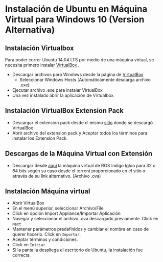 # Instalación de Ubuntu en Máquina Virtual para Windows 10 (Version Alternativa)

## Instalación Virtualbox

Para poder correr Ubuntu 14.04 LTS por medio de una máquina virtual, se necesita primero instalar [VirtualBox](https://www.virtualbox.org/) .

 - Descargar archivos para Windows desde la página de [VirtualBox](https://www.virtualbox.org/wiki/Downloads)
   - Seleccionar Windows Hosts (Automáticamente descarga archivo .exe)
 - Ejecutar archivo .exe para instalar VirtualBox
 - Una vez instalado abrir la aplicación de Virtualbox.

## Instalación VirtualBox Extension Pack

 - Descargar el extension pack desde el mismo [sitio](https://www.virtualbox.org/wiki/Downloads) donde se descargó VirtualBox
 - Abrir archivo del extension pack y Aceptar todos los términos para instalar los Extension Pack.

## Descargas de la Máquina Virtual con Extensión

 - Descargar desde [aquí](http://nootrix.com/downloads/#RosVM) la máquina virtual de ROS Indigo Igloo para 32 o 64 bits según su caso desde el torrent proporcionado en el sitio o através de su link alternativo. (Archivo .ova)

## Instalación Máquina virtual

 - Abrir VirtualBox
 - En el menú superior, seleccionar Archivo/File
 - Click en opción Import Appliance/Importar Aplicación
 - Navegar y seleccionar el archivo .ova descargado previamente. Click en `Next`
 - Mantener parámetros predefinidos y cambiar el nombre en caso de querer hacerlo. Click en `Importar`.
 - Aceptar términos y condiciones.
 - Click en `Iniciar`
 - Si la pantalla despliega el escritorio de Ubuntu, la instalación fue correcta.
